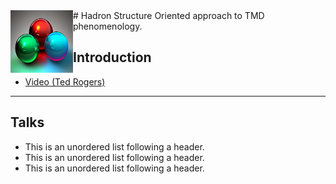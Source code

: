 
<img style="float: left;" alt="" src="images/3quarks.png" width="100" height="100">  
# Hadron Structure Oriented approach to TMD phenomenology. 


## Introduction
*   <a href="https://www.youtube.com/watch?v=7Wqx9yhBXuI&t=4382s" target="_blank"> Video (Ted Rogers) </a>

* * *

##  Talks</a>
*   This is an unordered list following a header.
*   This is an unordered list following a header.
*   This is an unordered list following a header.
